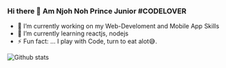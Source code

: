 ### Hi there 👋 Am Njoh Noh Prince Junior #CODELOVER


- 🔭 I’m currently working on my Web-Develoment and Mobile App Skills
- 🌱 I’m currently learning reactjs, nodejs
- ⚡ Fun fact: ... I play with Code, turn to eat alot😅.

![Github stats](https://github-readme-stats.vercel.app/api?username=NjohPrince&theme=vue&show_icons=true&count_private=true)
